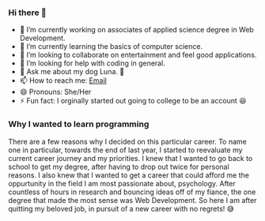 ### Hi there 👋

- 🔭 I’m currently working on associates of applied science degree in Web Development.
- 🌱 I’m currently learning the basics of computer science.
- 👯 I’m looking to collaborate on entertainment and feel good applications.
- 🤔 I’m looking for help with coding in general.
- 💬 Ask me about my dog Luna. 🐶
- 📫 How to reach me: [Email](mailto:ramirez-angie@outlook.com)
- 😄 Pronouns: She/Her
- ⚡ Fun fact: I orginally started out going to college to be an account 😆

### Why I wanted to learn programming
There are a few reasons why I decided on this particular career. To name one in particular, towards the end of last year, I started to reevaluate my current career journey and my priorities. I knew that I wanted to go back to school to get my degree, after having to drop out twice for personal reasons. I also knew that I wanted to get a career that could afford me the oppurtunity in the field I am most passionate about, psychology. After countless of hours in research and bouncing ideas off of my fiance, the one degree that made the most sense was Web Development. So here I am after quitting my beloved job, in pursuit of a new career with no regrets! 😅
